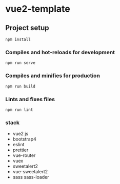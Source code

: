 # vue2-template

## Project setup

```
npm install
```

### Compiles and hot-reloads for development

```
npm run serve
```

### Compiles and minifies for production

```
npm run build
```

### Lints and fixes files

```
npm run lint
```

### stack

- vue2 js
- bootstrap4
- eslint
- prettier
- vue-router
- vuex
- sweetalert2
- vue-sweetalert2
- sass sass-loader
